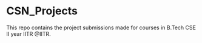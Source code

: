 # CSN_Projects
This repo contains the project submissions made for courses in B.Tech CSE II year IITR @IITR. 
